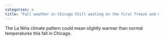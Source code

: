 ```yaml
---
categories: a
title: "Fall weather in Chicago Still waiting on the first freeze and measurable snowfall"
---
```

The La Niña climate pattern could mean slightly warmer than normal temperatures this fall in Chicago.